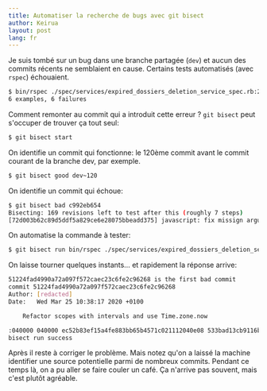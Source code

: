 ```yaml
---
title: Automatiser la recherche de bugs avec git bisect
author: Keirua
layout: post
lang: fr
---
```


Je suis tombé sur un bug dans une branche partagée (`dev`) et aucun des commits récents ne semblaient en cause. Certains tests automatisés (avec `rspec`) échouaient.

```bash
$ bin/rspec ./spec/services/expired_dossiers_deletion_service_spec.rb:249
6 examples, 6 failures
```

Comment remonter au commit qui a introduit cette erreur ? `git bisect` peut s'occuper de trouver ça tout seul:

```bash
$ git bisect start
```

On identifie un commit qui fonctionne: le 120ème commit avant le commit courant de la branche dev, par exemple.

```bash
$ git bisect good dev~120
```

On identifie un commit qui échoue:

```bash
$ git bisect bad c992eb654
Bisecting: 169 revisions left to test after this (roughly 7 steps)
[72d003b62c89d5ddf5a829ce6e28075bbeadd375] javascript: fix missign argument to catch
```

On automatise la commande à tester:

```bash
$ git bisect run bin/rspec ./spec/services/expired_dossiers_deletion_service_spec.rb:249
```

On laisse tourner quelques instants… et rapidement la réponse arrive:

```bash
51224fad4990a72a097f572caec23c6fe2c96268 is the first bad commit
commit 51224fad4990a72a097f572caec23c6fe2c96268
Author: [redacted]
Date:   Wed Mar 25 10:38:17 2020 +0100

    Refactor scopes with intervals and use Time.zone.now

:040000 040000 ec52b83ef15a4fe883bb65b4571c021112040e08 533bad13cb9116bf9efaa5db31743721c9069c20 M  app
bisect run success
```

Après il reste à corriger le problème. Mais notez qu'on a laissé la machine identifier une source potentielle parmi de nombreux commits. Pendant ce temps là, on a pu aller se faire couler un café. Ça n'arrive pas souvent, mais c'est plutôt agréable.